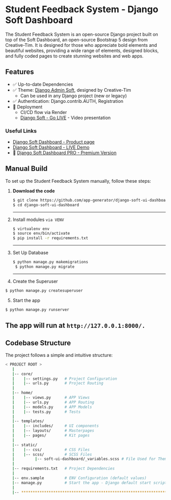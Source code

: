 # Student Feedback System - Django Soft Dashboard

The Student Feedback System is an open-source Django project built on top of the Soft Dashboard, an open-source Bootstrap 5 design from Creative-Tim. It is designed for those who appreciate bold elements and beautiful websites, providing a wide range of elements, designed blocks, and fully coded pages to create stunning websites and web apps.

## Features

- ✅ Up-to-date Dependencies
- ✅ Theme: [Django Admin Soft](https://github.com/app-generator/django-admin-soft-dashboard), designed by Creative-Tim
  - Can be used in any Django project (new or legacy)
- ✅ Authentication: Django.contrib.AUTH, Registration
- 🚀 Deployment
  - CI/CD flow via Render
  - [Django Soft - Go LIVE](https://www.youtube.com/watch?v=1QVdQVSkUCI) - Video presentation

### Useful Links

- [Django Soft Dashboard - Product page](https://appseed.us/product/soft-ui-dashboard/django/)
- [Django Soft Dashboard - LIVE Demo](https://django-soft-dash.onrender.com)
- 🛒 [Django Soft Dashboard PRO - Premium Version](https://appseed.us/product/soft-ui-dashboard-pro/django/)

## Manual Build

To set up the Student Feedback System manually, follow these steps:

1. **Download the code**

   ```bash
   $ git clone https://github.com/app-generator/django-soft-ui-dashboard.git
   $ cd django-soft-ui-dashboard
    ```
    ---
2. Install modules `via VENV`
    ```bash
    $ virtualenv env
    $ source env/bin/activate
    $ pip install -r requirements.txt
    ```
    ---
   
3. Set Up Database
   ```bash
   $ python manage.py makemigrations
    $ python manage.py migrate
   ```
   ---
   
4. Create the Superuser
```bash
$ python manage.py createsuperuser
```
5. Start the app
```bash
$ python manage.py runserver
```
The app will run at `http://127.0.0.1:8000/.`
---

## Codebase Structure
The project follows a simple and intuitive structure:
```bash
< PROJECT ROOT >
   |
   |-- core/
   |    |-- settings.py   # Project Configuration
   |    |-- urls.py       # Project Routing
   |
   |-- home/
   |    |-- views.py      # APP Views
   |    |-- urls.py       # APP Routing
   |    |-- models.py     # APP Models
   |    |-- tests.py      # Tests
   |
   |-- templates/
   |    |-- includes/     # UI components
   |    |-- layouts/      # Masterpages
   |    |-- pages/        # Kit pages
   |
   |-- static/
   |    |-- css/          # CSS Files
   |    |-- scss/         # SCSS Files
   |         |-- soft-ui-dashboard/_variables.scss # File Used for Theme Styling
   |
   |-- requirements.txt   # Project Dependencies
   |
   |-- env.sample         # ENV Configuration (default values)
   |-- manage.py          # Start the app - Django default start script
   |
   |-- ************************************************************************
```

